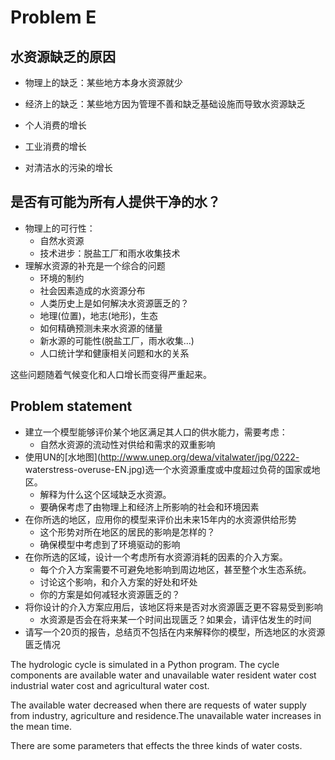 # Problem E

## 水资源缺乏的原因

- 物理上的缺乏：某些地方本身水资源就少
- 经济上的缺乏：某些地方因为管理不善和缺乏基础设施而导致水资源缺乏

- 个人消费的增长
- 工业消费的增长
- 对清洁水的污染的增长

## 是否有可能为所有人提供干净的水？

- 物理上的可行性：
    + 自然水资源
    + 技术进步：脱盐工厂和雨水收集技术
- 理解水资源的补充是一个综合的问题
    + 环境的制约
    + 社会因素造成的水资源分布
    + 人类历史上是如何解决水资源匮乏的？
    + 地理(位置)，地志(地形)，生态
    + 如何精确预测未来水资源的储量
    + 新水源的可能性(脱盐工厂，雨水收集...)
    + 人口统计学和健康相关问题和水的关系

这些问题随着气候变化和人口增长而变得严重起来。

## Problem statement
- 建立一个模型能够评价某个地区满足其人口的供水能力，需要考虑：
    + 自然水资源的流动性对供给和需求的双重影响
- 使用UN的[水地图](http://www.unep.org/dewa/vitalwater/jpg/0222-
waterstress-overuse-EN.jpg)选一个水资源重度或中度超过负荷的国家或地区。
    + 解释为什么这个区域缺乏水资源。
    + 要确保考虑了由物理上和经济上所影响的社会和环境因素
- 在你所选的地区，应用你的模型来评价出未来15年内的水资源供给形势
    + 这个形势对所在地区的居民的影响是怎样的？
    + 确保模型中考虑到了环境驱动的影响
- 在你所选的区域，设计一个考虑所有水资源消耗的因素的介入方案。
    + 每个介入方案需要不可避免地影响到周边地区，甚至整个水生态系统。
    + 讨论这个影响，和介入方案的好处和坏处
    + 你的方案是如何减轻水资源匮乏的？
- 将你设计的介入方案应用后，该地区将来是否对水资源匮乏更不容易受到影响
    + 水资源是否会在将来某一个时间出现匮乏？如果会，请评估发生的时间
- 请写一个20页的报告，总结页不包括在内来解释你的模型，所选地区的水资源匮乏情况



The hydrologic cycle is simulated in a Python program. The cycle components are available water and unavailable water resident water cost industrial water cost and agricultural water cost.

The available water decreased when there are requests of water supply from industry, agriculture and residence.The unavailable water increases in the mean time.

There are some parameters that effects the three kinds of water costs.